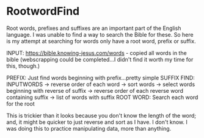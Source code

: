 # RootwordFind
Root words, prefixes and suffixes are an important part of the English language. I was unable to find a way to search the Bible for these. 
So here is my attempt at searching for words only have a root word, prefix or suffix.

INPUT: https://bible.knowing-jesus.com/words - copied all words in the bible (webscrapping could be completed...I didn't find it worth my time for this, though.)

PREFIX: Just find words beginning with prefix...pretty simple
SUFFIX FIND: INPUTWORDS -> reverse order of each word -> sort words -> select words beginning with reverse of suffix -> reverse order of each reverse word containing suffix -> list of words with suffix
ROOT WORD: Search each word for the root

This is trickier than it looks because you don't know the length of the word; and, it might be quicker to just reverse and sort as I have. I don't know. I was doing this to practice manipulating data, more than anything.


